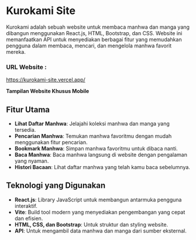 # Kurokami Site
Kurokami adalah sebuah website untuk membaca manhwa dan manga yang dibangun menggunakan React.js, HTML, Bootstrap, dan CSS. Website ini memanfaatkan API untuk menyediakan berbagai fitur yang memudahkan pengguna dalam membaca, mencari, dan mengelola manhwa favorit mereka.

### URL Website : 
https://kurokami-site.vercel.app/

**Tampilan Website Khusus Mobile**

## Fitur Utama

- **Lihat Daftar Manhwa**: Jelajahi koleksi manhwa dan manga yang tersedia.
- **Pencarian Manhwa**: Temukan manhwa favoritmu dengan mudah menggunakan fitur pencarian.
- **Bookmark Manhwa**: Simpan manhwa favoritmu untuk dibaca nanti.
- **Baca Manhwa**: Baca manhwa langsung di website dengan pengalaman yang nyaman.
- **Histori Bacaan**: Lihat daftar manhwa yang telah kamu baca sebelumnya.

## Teknologi yang Digunakan

- **React.js**: Library JavaScript untuk membangun antarmuka pengguna interaktif.
- **Vite**: Build tool modern yang menyediakan pengembangan yang cepat dan efisien.
- **HTML, CSS, dan Bootstrap**: Untuk struktur dan styling website.
- **API**: Untuk mengambil data manhwa dan manga dari sumber eksternal.
